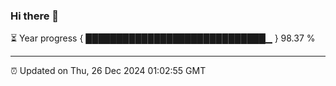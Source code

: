 ### Hi there 👋

⏳ Year progress { █████████████████████████████▁ } 98.37 %

---

⏰ Updated on Thu, 26 Dec 2024 01:02:55 GMT
